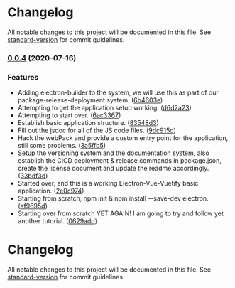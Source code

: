 # Changelog

All notable changes to this project will be documented in this file. See [standard-version](https://github.com/conventional-changelog/standard-version) for commit guidelines.

### [0.0.4](https://github.com/SethEden/electronVueJS-App/compare/v0.0.3...v0.0.4) (2020-07-16)


### Features

* Adding electron-builder to the system, we will use this as part of our package-release-deployment system. ([6b4603e](https://github.com/SethEden/electronVueJS-App/commit/6b4603edce250102e15a27c72bc70bfd411fe878))
* Attempting to get the application setup working. ([d6d2a23](https://github.com/SethEden/electronVueJS-App/commit/d6d2a2323fcff70df0e605d964189f37ebbc8562))
* Attempting to start over. ([6ac3367](https://github.com/SethEden/electronVueJS-App/commit/6ac3367827b47f9dfcc96f9a7c746561d414533d))
* Establish basic application structure. ([83548d3](https://github.com/SethEden/electronVueJS-App/commit/83548d3a2777b2b9276c6edb8c2c90d3092420d7))
* Fill out the jsdoc for all of the JS code files. ([9dc915d](https://github.com/SethEden/electronVueJS-App/commit/9dc915dcc74d4533cdd3873f2bb066c193767dcc))
* Hack the webPack and provide a custom entry point for the application, still some problems. ([3a5ffb5](https://github.com/SethEden/electronVueJS-App/commit/3a5ffb52b9711f588918317a1aee355a6f3c5943))
* Setup the versioning system and the documentation system, also establish the CICD deployment & release commands in package.json, create the license document and update the readme accordingly. ([33bdf3d](https://github.com/SethEden/electronVueJS-App/commit/33bdf3dba90f56a0d7e7ef6e7223a4c6947a071e))
* Started over, and this is a working Electron-Vue-Vuetify basic application. ([2e0c974](https://github.com/SethEden/electronVueJS-App/commit/2e0c974ee10b04067c1d26b7eb649a1c95da9ce8))
* Starting from scratch, npm init & npm install --save-dev electron. ([af9695d](https://github.com/SethEden/electronVueJS-App/commit/af9695dfcf749e52cb6bc289e29891cfcbd432b0))
* Starting over from scratch YET AGAIN! I am going to try and follow yet another tutorial. ([0629add](https://github.com/SethEden/electronVueJS-App/commit/0629addaf8b444ef10b204f0d75caaf9200fc6cb))

# Changelog

All notable changes to this project will be documented in this file. See [standard-version](https://github.com/conventional-changelog/standard-version) for commit guidelines.
